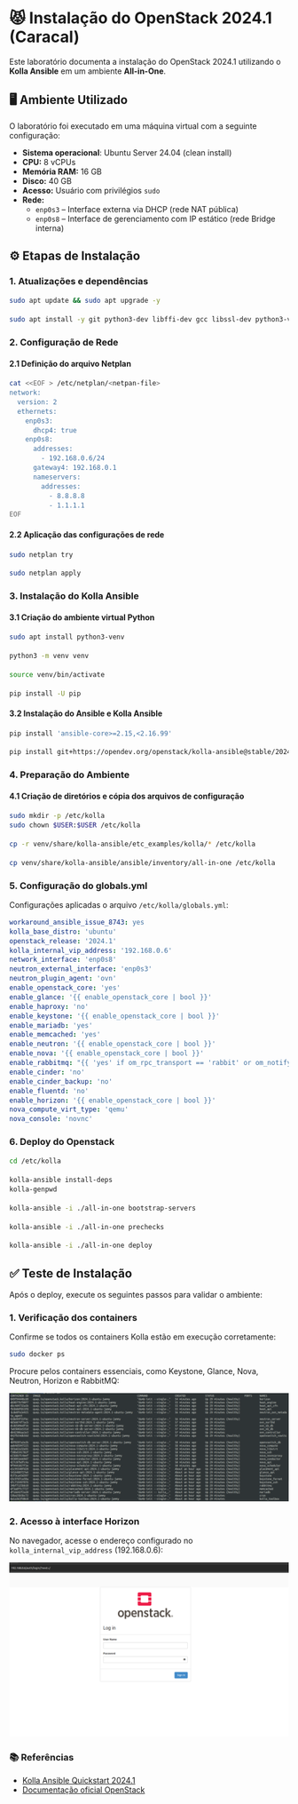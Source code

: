 # 😾 Instalação do OpenStack 2024.1 (Caracal)

Este laboratório documenta a instalação do OpenStack 2024.1 utilizando o **Kolla Ansible** em um ambiente **All-in-One**.

## 🖥️ Ambiente Utilizado

O laboratório foi executado em uma máquina virtual com a seguinte configuração:

- **Sistema operacional**: Ubuntu Server 24.04 (clean install)
- **CPU:** 8 vCPUs
- **Memória RAM:** 16 GB
- **Disco:** 40 GB
- **Acesso:** Usuário com privilégios `sudo`
- **Rede:**
  - `enp0s3` – Interface externa via DHCP (rede NAT pública)
  - `enp0s8` – Interface de gerenciamento com IP estático (rede Bridge interna)

## ⚙️ Etapas de Instalação

### 1. Atualizações e dependências

```bash
sudo apt update && sudo apt upgrade -y

sudo apt install -y git python3-dev libffi-dev gcc libssl-dev python3-venv
```

### 2. Configuração de Rede

#### 2.1 Definição do arquivo Netplan

```bash
cat <<EOF > /etc/netplan/<netpan-file>
network:
  version: 2
  ethernets:
    enp0s3:
      dhcp4: true
    enp0s8:
      addresses:
        - 192.168.0.6/24
      gateway4: 192.168.0.1
      nameservers:
        addresses:
          - 8.8.8.8
          - 1.1.1.1
EOF
```

#### 2.2 Aplicação das configurações de rede

```bash
sudo netplan try

sudo netplan apply
```

### 3. Instalação do Kolla Ansible

#### 3.1 Criação do ambiente virtual Python

```bash
sudo apt install python3-venv

python3 -m venv venv

source venv/bin/activate

pip install -U pip
```

#### 3.2 Instalação do Ansible e Kolla Ansible

```bash
pip install 'ansible-core>=2.15,<2.16.99'

pip install git+https://opendev.org/openstack/kolla-ansible@stable/2024.1
```

### 4. Preparação do Ambiente

#### 4.1 Criação de diretórios e cópia dos arquivos de configuração

```bash
sudo mkdir -p /etc/kolla
sudo chown $USER:$USER /etc/kolla

cp -r venv/share/kolla-ansible/etc_examples/kolla/* /etc/kolla

cp venv/share/kolla-ansible/ansible/inventory/all-in-one /etc/kolla
```

### 5. Configuração do globals.yml

Configurações aplicadas o arquivo `/etc/kolla/globals.yml`:

```yaml
workaround_ansible_issue_8743: yes
kolla_base_distro: 'ubuntu'
openstack_release: '2024.1'
kolla_internal_vip_address: '192.168.0.6'
network_interface: 'enp0s8'
neutron_external_interface: 'enp0s3'
neutron_plugin_agent: 'ovn'
enable_openstack_core: 'yes'
enable_glance: '{{ enable_openstack_core | bool }}'
enable_haproxy: 'no'
enable_keystone: '{{ enable_openstack_core | bool }}'
enable_mariadb: 'yes'
enable_memcached: 'yes'
enable_neutron: '{{ enable_openstack_core | bool }}'
enable_nova: '{{ enable_openstack_core | bool }}'
enable_rabbitmq: "{{ 'yes' if om_rpc_transport == 'rabbit' or om_notify_transport == 'rabbit' else 'no' }}"
enable_cinder: 'no'
enable_cinder_backup: 'no'
enable_fluentd: 'no'
enable_horizon: '{{ enable_openstack_core | bool }}'
nova_compute_virt_type: 'qemu'
nova_console: 'novnc'
```

### 6. Deploy do Openstack

```bash
cd /etc/kolla

kolla-ansible install-deps
kolla-genpwd

kolla-ansible -i ./all-in-one bootstrap-servers

kolla-ansible -i ./all-in-one prechecks

kolla-ansible -i ./all-in-one deploy
```

## ✅ Teste de Instalação

Após o deploy, execute os seguintes passos para validar o ambiente:

### 1. Verificação dos containers

Confirme se todos os containers Kolla estão em execução corretamente:

```bash
sudo docker ps
```

Procure pelos containers essenciais, como Keystone, Glance, Nova, Neutron, Horizon e RabbitMQ:

![Containers do Openstack](../img/caracal_containers.png)

### 2. Acesso à interface Horizon

No navegador, acesse o endereço configurado no `kolla_internal_vip_address` (192.168.0.6):

![Openstack Horizon](../img/o7k_horizon.png)

### 📚 Referências

- [Kolla Ansible Quickstart 2024.1](https://docs.openstack.org/kolla-ansible/2024.1/user/quickstart.html)
- [Documentação oficial OpenStack](https://docs.openstack.org/2024.1/index.html)
